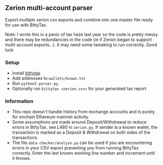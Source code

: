 ## Zerion multi-account parser

Export multiple zerion csv exports and combine into one master file ready for use with BittyTax.

Note: I wrote this in a panic of tax haze last year so the code is pretty messy and there may be redundancies in the code (ie if Zerion began to support multi-account exports...). It may need some tweaking to run correctly. Good luck

### Setup

- Install [bittytax](https://github.com/BittyTax/BittyTax)
- Add addresses to `wallets/known.txt`
- Run `python3 parser.py`
- Optionally run `bittytax <zerion.csv>` for your generated tax report

### Information

- This repo doesn't handle history from exchange accounts and is purely for onchain Ethereum mainnet activity.
- Some assumptions are made around Deposit/Withdrawal to reduce errors in BittyTax, see L480 in `zerion.py`. If sender is a known wallet, the transaction is marked as a Deposit & Withdrawal on both sides of the transactions.
- The file `data-checker/analyse.py` can be used if you are encountering errors in your CSV export preventing you from running BittyTax correctly. Enter the last known working line number and increment until it throws.
